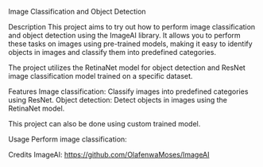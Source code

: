 Image Classification and Object Detection

Description
This project aims to try out how to perform image classification and object detection using the ImageAI library. It allows you to perform these tasks on images using pre-trained models, making it easy to identify objects in images and classify them into predefined categories.

The project utilizes the RetinaNet model for object detection and ResNet image classification model trained on a specific dataset.

Features
Image classification: Classify images into predefined categories using ResNet.
Object detection: Detect objects in images using the RetinaNet model.

This project can also be done using custom trained model.

Usage
Perform image classification:

Credits
ImageAI: https://github.com/OlafenwaMoses/ImageAI
